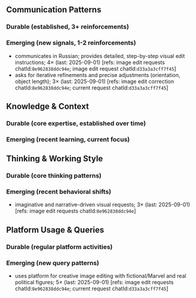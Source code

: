 ## Communication Patterns
### Durable (established, 3+ reinforcements)

### Emerging (new signals, 1-2 reinforcements)
- communicates in Russian; provides detailed, step-by-step visual edit instructions; 4× (last: 2025-09-01) [refs: image edit requests chatId:`8e962838ddc94e`; image edit request chatId:`d33a3a3cff7f45`]
- asks for iterative refinements and precise adjustments (orientation, object length); 3× (last: 2025-09-01) [refs: image edit correction chatId:`8e962838ddc94e`; current request chatId:`d33a3a3cff7f45`]

## Knowledge & Context
### Durable (core expertise, established over time)

### Emerging (recent learning, current focus)

## Thinking & Working Style
### Durable (core thinking patterns)

### Emerging (recent behavioral shifts)
- imaginative and narrative-driven visual requests; 3× (last: 2025-09-01) [refs: image edit requests chatId:`8e962838ddc94e`]

## Platform Usage & Queries
### Durable (regular platform activities)

### Emerging (new query patterns)
- uses platform for creative image editing with fictional/Marvel and real political figures; 5× (last: 2025-09-01) [refs: image edit requests chatId:`8e962838ddc94e`; current request chatId:`d33a3a3cff7f45`]